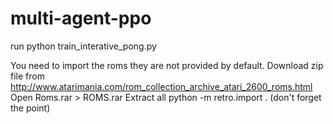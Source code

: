 # multi-agent-ppo

run python train_interative_pong.py


You need to import the roms they are not provided by default.
Download zip file from http://www.atarimania.com/rom_collection_archive_atari_2600_roms.html
Open Roms.rar > ROMS.rar
Extract all
python -m retro.import . (don't forget the point)
